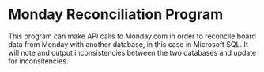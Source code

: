 # Monday Reconciliation Program
This program can make API calls to Monday.com in order to reconcile board data from Monday with another database, in this case in Microsoft SQL. It will note and output inconsistencies between the two databases and update for inconsitencies. 
